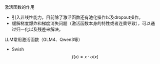 激活函数的作用
- 引入非线性能力，目前除了激活函数还有池化操作以及dropout操作。
- 缓解梯度爆炸和梯度消失问题（激活函数本身的特性或者连乘导致），可以通过归一化以及残差来解决。


LLM常用激活函数（GLM4、Qwen3等）  
- Swish  
  $$ f(x) = x \cdot \sigma(x) $$
